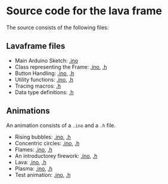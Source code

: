 # Source code for the lava frame

The source consists of the following files:

## Lavaframe files

  * Main Arduino Sketch: [.ino](lavaframe.ino)
  * Class representing the Frame: [.ino](frame.ino), [.h](frame.h)
  * Button Handling: [.ino](buttons.ino), [.h](buttons.h)
  * Utility functions: [.ino](util.ino), [.h](util.h)
  * Tracing macros: [.h](trace.h)
  * Data type definitions: [.h](types.h)

## Animations

An animation consists of a `.ino` and a `.h` file.

  * Rising bubbles: [.ino](bubbles_animation.ino), [.h](bubbles_animation.h)
  * Concentric circles: [.ino](circle_animation.ino), [.h](circle_animation.h)
  * Flames: [.ino](fire_animation.ino), [.h](fire_animation.h)
  * An introductorey firework: [.ino](intro_animation.ino), [.h](intro_animation.h)
  * Lava: [.ino](lava_animation.ino), [.h](lava_animation.h)
  * Plasma: [.ino](plasma_animation.ino), [.h](plasma_animation.h)
  * Test animation: [.ino](test_animation.ino), [.h](test_animation.h)
